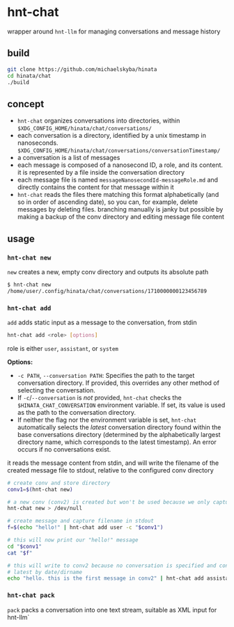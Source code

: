 # hnt-chat
wrapper around `hnt-llm` for managing conversations and message history

## build
```sh
git clone https://github.com/michaelskyba/hinata
cd hinata/chat
./build
```

## concept
- `hnt-chat` organizes conversations into directories, within `$XDG_CONFIG_HOME/hinata/chat/conversations/`
- each conversation is a directory, identified by a unix timestamp in
nanoseconds. `$XDG_CONFIG_HOME/hinata/chat/conversations/conversationTimestamp/`
- a conversation is a list of messages
- each message is composed of a nanosecond ID, a role, and its content. it is
represented by a file inside the conversation directory
- each message file is named `messageNanosecondId-messageRole.md` and directly
contains the content for that message within it
- `hnt-chat` reads the files there matching this format alphabetically (and so
in order of ascending date), so you can, for example, delete messages by
deleting files. branching manually is janky but possible by making a backup of
the conv directory and editing message file content

## usage
### `hnt-chat new`
`new` creates a new, empty conv directory and outputs its absolute path

```sh
$ hnt-chat new
/home/user/.config/hinata/chat/conversations/1710000000123456789
```

### `hnt-chat add`
`add` adds static input as a message to the conversation, from stdin

```bash
hnt-chat add <role> [options]
```

role is either `user`, `assistant`, or `system`

**Options:**

- `-c PATH`, `--conversation PATH`: Specifies the path to the target conversation directory. If provided, this overrides any other method of selecting the conversation.
- If `-c`/`--conversation` is *not* provided, `hnt-chat` checks the `$HINATA_CHAT_CONVERSATION` environment variable. If set, its value is used as the path to the conversation directory.
- If neither the flag nor the environment variable is set, `hnt-chat` automatically selects the *latest* conversation directory found within the base conversations directory (determined by the alphabetically largest directory name, which corresponds to the latest timestamp). An error occurs if no conversations exist.

it reads the message content from stdin, and will write the filename of the
created message file to stdout, relative to the configured conv directory

```bash
# create conv and store directory
conv1=$(hnt-chat new)

# a new conv (conv2) is created but won't be used because we only captured the previous one
hnt-chat new > /dev/null

# create message and capture filename in stdout
f=$(echo "hello!" | hnt-chat add user -c "$conv1")

# this will now print our "hello!" message
cd "$conv1"
cat "$f"

# this will write to conv2 because no conversation is specified and conv2 is the
# latest by date/dirname
echo "hello. this is the first message in conv2" | hnt-chat add assistant
```

### `hnt-chat pack`
`pack` packs a conversation into one text stream, suitable as XML input for
hnt-llm`
